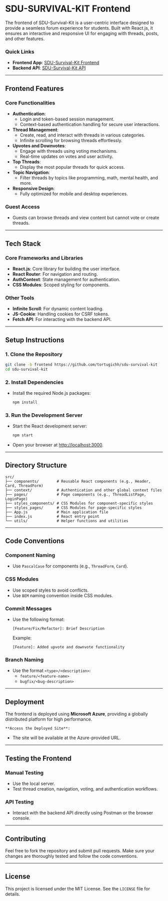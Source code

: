 # SDU-SURVIVAL-KIT Frontend

The frontend of SDU-Survival-Kit is a user-centric interface designed to provide a seamless forum experience for students. Built with React.js, it ensures an interactive and responsive UI for engaging with threads, posts, and other features.

### Quick Links
- **Frontend App**: [SDU-Survival-Kit Frontend](https://sdusurvivalkit-fufsfhdbeqeqb4eq.canadacentral-01.azurewebsites.net/)
- **Backend API**: [SDU-Survival-Kit API](https://api.sdu-survival-kit.site/)

---

## **Frontend Features**

### **Core Functionalities**

- **Authentication**:
  - Login and token-based session management.
  - Context-based authentication handling for secure user interactions.
- **Thread Management**:
  - Create, read, and interact with threads in various categories.
  - Infinite scrolling for browsing threads effortlessly.
- **Upvotes and Downvotes**:
  - Engage with threads using voting mechanisms.
  - Real-time updates on votes and user activity.
- **Top Threads**:
  - Display the most popular threads for quick access.
- **Topic Navigation**:
  - Filter threads by topics like programming, math, mental health, and more.
- **Responsive Design**:
  - Fully optimized for mobile and desktop experiences.

### **Guest Access**

- Guests can browse threads and view content but cannot vote or create threads.

---

## **Tech Stack**

### **Core Frameworks and Libraries**

- **React.js**: Core library for building the user interface.
- **React Router**: For navigation and routing.
- **AuthContext**: State management for authentication.
- **CSS Modules**: Scoped styling for components.

### **Other Tools**

- **Infinite Scroll**: For dynamic content loading.
- **JS-Cookie**: Handling cookies for CSRF tokens.
- **Fetch API**: For interacting with the backend API.

---

## **Setup Instructions**

### **1. Clone the Repository**

```bash
git clone -b frontend https://github.com/tortugichh/sdu-survival-kit
cd sdu-survival-kit
```

### **2. Install Dependencies**

- Install the required Node.js packages:
  ```bash
  npm install
  ```
  
### **3. Run the Development Server**

- Start the React development server:
  ```bash
  npm start
  ```

- Open your browser at [http://localhost:3000](http://localhost:3000).

---

## **Directory Structure**

```plaintext
src/
├── components/        # Reusable React components (e.g., Header, Card, ThreadForm)
├── context/           # Authentication and other global context files
├── pages/             # Page components (e.g., ThreadListPage, LoginPage)
├── styles_components/ # CSS Modules for component-specific styles
├── styles_pages/      # CSS Modules for page-specific styles
├── App.js             # Main application file
├── index.js           # React entry point
└── utils/             # Helper functions and utilities
```

---

## **Code Conventions**

### Component Naming
- Use `PascalCase` for components (e.g., `ThreadForm`, `Card`).

### CSS Modules
- Use scoped styles to avoid conflicts.
- Use `BEM` naming convention inside CSS modules.

### Commit Messages
- Use the following format:
  ```
  [Feature/Fix/Refactor]: Brief Description
  ```
  Example:
  ```
  [Feature]: Added upvote and downvote functionality
  ```

### Branch Naming
- Use the format `<type>/<description>`:
  - `feature/<feature-name>`
  - `bugfix/<bug-description>`

---

## **Deployment**

The frontend is deployed using **Microsoft Azure**, providing a globally distributed platform for high performance.
    
    **Access the Deployed Site**:
   - The site will be available at the Azure-provided URL.

---

## **Testing the Frontend**

### Manual Testing
- Use the local server.
- Test thread creation, navigation, voting, and authentication workflows.

### API Testing
- Interact with the backend API directly using Postman or the browser console.


---

## **Contributing**

Feel free to fork the repository and submit pull requests. Make sure your changes are thoroughly tested and follow the code conventions.

---

## **License**

This project is licensed under the MIT License. See the `LICENSE` file for details.
